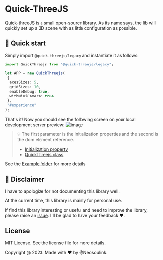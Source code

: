 # Quick-ThreeJS

Quick-threeJS is a small open-source library.
As its name says, the lib will quickly set up a 3D scene with as little configuration as possible.

## 🚀 Quick start

Simply import `@quick-threejs/legacy` and instantiate it as follows:

```typescript
import QuickThreejs from "@quick-threejs/legacy";

let APP = new QuickThreejs(
 {
  axesSizes: 5,
  gridSizes: 10,
  enableDebug: true,
  withMiniCamera: true
 },
 "#experience"
);
```

That's it! Now you should see the following screen on your local development server preview:
![image](https://github.com/Neosoulink/quick-threejs/assets/44310540/51f71f5e-404c-437f-bfee-1169aeadbf64)

> 💡 The first parameter is the initialization properties and the second is the dom element reference.
>
> - [Initialization property](./src/index.ts?plain=1#L14)
> - [QuickThreejs class](./src/index.ts?plain=1#L97)

See the [Example folder](./example/) for more details

## 🚧 Disclaimer

I have to apologize for not documenting this library well.

At the current time, this library is mainly for personal use.

If find this library interesting or useful and need to improve the library, please raise an [issue](https://github.com/Neosoulink/quick-threejs/issues).
I'll be glad to have your feedback ❤.

## License

MIT License. See the license file for more details.

Copyright @ 2023. Made with ❤ by @Neosoulink.
